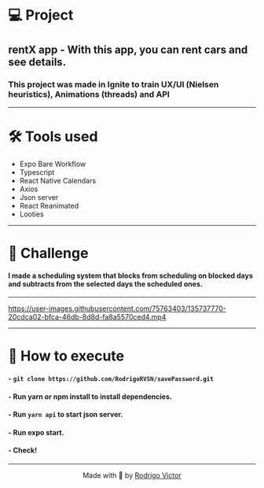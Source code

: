 # 💻 Project

## rentX app - With this app, you can rent cars and see details.
### This project was made in Ignite to train UX/UI (Nielsen heuristics), Animations (threads) and API 

---

# 🛠 Tools used

- Expo Bare Workflow
- Typescript
- React Native Calendars
- Axios
- Json server
- React Reanimated
- Looties

---

# 💪 Challenge 

#### I made a scheduling system that blocks from scheduling on blocked days and subtracts from the selected days the scheduled ones.



---

https://user-images.githubusercontent.com/75763403/135737770-20cdca02-bfca-46db-8d8d-fa8a5570ced4.mp4

---

# 🚀 How to execute

#### - `git clone https://github.com/RodrigoRVSN/savePassword.git`
#### - Run yarn or npm install to install dependencies.
#### - Run `yarn api` to start json server.
#### - Run expo start.
#### - Check!

---

<p align="center"> Made with 💓 by <a href="https://www.linkedin.com/in/rodrigovictorrvsn/">Rodrigo Victor</a></p>

